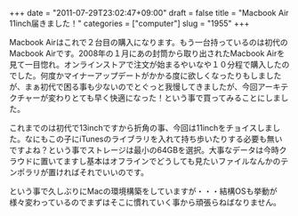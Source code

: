 +++
date = "2011-07-29T23:02:47+09:00"
draft = false
title = "Macbook Air 11inch届きました！"
categories = ["computer"]
slug = "1955"
+++


<p>Macbook Airはこれで２台目の購入になります。もう一台持っているのは初代のMacbook Airです。2008年の１月にあの封筒から取り出されたMacbook Airを見て一目惚れ。オンラインストアで注文が始まるやいなや１０分程で購入したのでした。何度かマイナーアップデートがかかる度に欲しくなったりもしましたが、まぁ初代で困る事も少ないのでとぐっと我慢してきましたが、今回アーキテクチャーが変わりとても早く快適になった！という事で買ってみることにしました。</p>
<p>これまでのは初代で13inchですから折角の事、今回は11inchをチョイスしました。なにもこの子にiTunesのライブラリを入れて持ち歩いたりする必要も無いですよね？という事でストレージは最小の64GBを選択。大事なデータは今時クラウドに置いてますし基本はオフラインでどうしても見たいファイルなんかのテンポラリが置ければそれでいいのです。</p>
<p>という事で久しぶりにMacの環境構築をしていますが・・・結構OSも挙動が様々変わっているのでまずはそこに慣れていく事から頑張らねばなりません。</p>
<p> </p>

